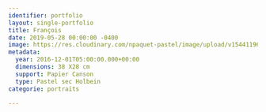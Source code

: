 ```yaml
---
identifier: portfolio
layout: single-portfolio
title: François
date: 2019-05-28 00:00:00 -0400
image: https://res.cloudinary.com/npaquet-pastel/image/upload/v1544119690/Francois-pastel-28-X-38-cm-2016.jpg
metadata:
  year: 2016-12-01T05:00:00.000+00:00
  dimensions: 38 X28 cm
  support: Papier Canson
  type: Pastel sec Holbein
categorie: portraits

---
```

